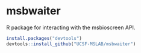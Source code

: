 # msbwaiter
R package for interacting with the msbioscreen API.



```R 
install.packages("devtools")
devtools::install_github("UCSF-MSLAB/msbwaiter") 
```

